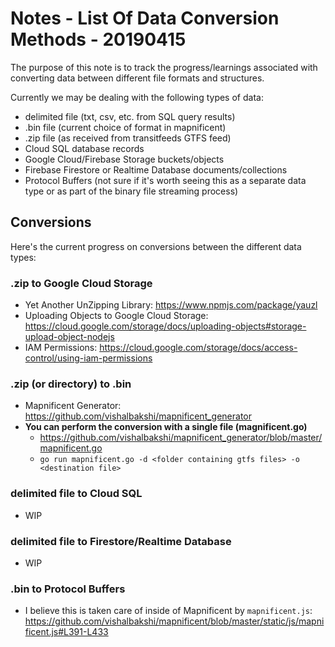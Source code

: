 # Notes - List Of Data Conversion Methods - 20190415

The purpose of this note is to track the progress/learnings associated with converting data between different file formats and structures.

Currently we may be dealing with the following types of data:

  - delimited file (txt, csv, etc. from SQL query results)
  - .bin file (current choice of format in mapnificent)
  - .zip file (as received from transitfeeds GTFS feed)
  - Cloud SQL database records
  - Google Cloud/Firebase Storage buckets/objects
  - Firebase Firestore or Realtime Database documents/collections
  - Protocol Buffers (not sure if it's worth seeing this as a separate data type or as part of the binary file streaming process)
  
## Conversions
  
Here's the current progress on conversions between the different data types:
  
### .zip to Google Cloud Storage
  - Yet Another UnZipping Library: https://www.npmjs.com/package/yauzl
  - Uploading Objects to Google Cloud Storage: https://cloud.google.com/storage/docs/uploading-objects#storage-upload-object-nodejs
  - IAM Permissions: https://cloud.google.com/storage/docs/access-control/using-iam-permissions
      
### .zip (or directory) to .bin
  - Mapnificent Generator: https://github.com/vishalbakshi/mapnificent_generator
  - **You can perform the conversion with a single file (magnificent.go)**
    - https://github.com/vishalbakshi/mapnificent_generator/blob/master/mapnificent.go
    - `go run mapnificent.go -d <folder containing gtfs files> -o <destination file>`

### delimited file to Cloud SQL
  - WIP


### delimited file to Firestore/Realtime Database
  - WIP
  
### .bin to Protocol Buffers
  - I believe this is taken care of inside of Mapnificent by `mapnificent.js`: https://github.com/vishalbakshi/mapnificent/blob/master/static/js/mapnificent.js#L391-L433
